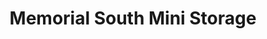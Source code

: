 ---
title: "Memorial South Mini Storage"
url: /tulsa/memorial-south-mini-storage/
shop: storage rental
---